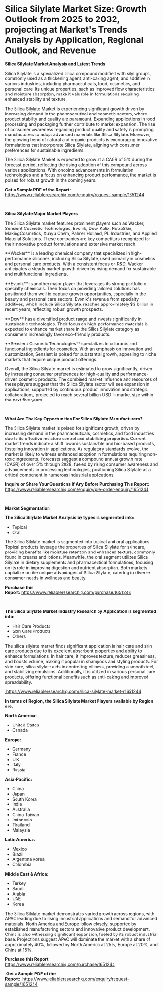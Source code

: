 <p><h1>Silica Silylate Market Size: Growth Outlook from 2025 to 2032, projecting at Market's Trends Analysis by Application, Regional Outlook, and Revenue</h1></p><p><strong>Silica Silylate Market Analysis and Latest Trends</strong></p>
<p><p>Silica Silylate is a specialized silica compound modified with silyl groups, commonly used as a thickening agent, anti-caking agent, and additive in various industries, including pharmaceuticals, food, cosmetics, and personal care. Its unique properties, such as improved flow characteristics and moisture absorption, make it valuable in formulations requiring enhanced stability and texture.</p><p>The Silica Silylate Market is experiencing significant growth driven by increasing demand in the pharmaceutical and cosmetic sectors, where product stability and quality are paramount. Expanding applications in food processing and packaging further contribute to market expansion. The rise of consumer awareness regarding product quality and safety is prompting manufacturers to adopt advanced materials like Silica Silylate. Moreover, the growing trend of natural and organic products is encouraging innovative formulations that incorporate Silica Silylate, aligning with consumer preferences for sustainable ingredients.</p><p>The Silica Silylate Market is expected to grow at a CAGR of 5% during the forecast period, reflecting the rising adoption of this compound across various applications. With ongoing advancements in formulation technologies and a focus on enhancing product performance, the market is poised for robust growth in the coming years.</p></p>
<p><strong>Get a Sample PDF of the Report:&nbsp;</strong> <a href="https://www.reliableresearchiq.com/enquiry/request-sample/1651244?utm_campaign=2744&utm_medium=2&utm_source=Github&utm_content=ia&utm_term=19042025&utm_id=silica-silylate">https://www.reliableresearchiq.com/enquiry/request-sample/1651244</a></p>
<p>&nbsp;</p>
<p><strong>Silica Silylate Major Market Players</strong></p>
<p><p>The Silica Silylate market features prominent players such as Wacker, Sensient Cosmetic Technologies, Evonik, Dow, Kalix, NutraSkin, MakingCosmetics, Xunyu Chem, Palmer Holland, PL Industries, and Applied Material Solutions. These companies are key competitors recognized for their innovative product formulations and extensive market reach.</p><p>**Wacker** is a leading chemical company that specializes in high-performance silicones, including Silica Silylate, used primarily in cosmetics and personal care products. With a consistent focus on R&D, Wacker anticipates a steady market growth driven by rising demand for sustainable and multifunctional ingredients.</p><p>**Evonik** is another major player that leverages its strong portfolio of specialty chemicals. Their focus on providing tailored solutions has positioned them well to capture growth opportunities, especially in the beauty and personal care sectors. Evonik's revenue from specialty additives, which include Silica Silylate, reached approximately $3 billion in recent years, reflecting robust growth prospects.</p><p>**Dow** has a diversified product range and invests significantly in sustainable technologies. Their focus on high-performance materials is expected to enhance market share in the Silica Silylate category as consumers increasingly favor eco-friendly products.</p><p>**Sensient Cosmetic Technologies** specializes in colorants and functional ingredients for cosmetics. With an emphasis on innovation and customization, Sensient is poised for substantial growth, appealing to niche markets that require unique product offerings.</p><p>Overall, the Silica Silylate market is estimated to grow significantly, driven by increasing consumer preferences for high-quality and performance-driven cosmetic products. The combined market influence and resources of these players suggest that the Silica Silylate sector will see expansion in applications, supported by continuous product innovation and strategic collaborations, projected to reach several billion USD in market size within the next five years.</p></p>
<p>&nbsp;</p>
<p><strong>What Are The Key Opportunities For Silica Silylate Manufacturers?</strong></p>
<p><p>The Silica Silylate market is poised for significant growth, driven by increasing demand in the pharmaceuticals, cosmetics, and food industries due to its effective moisture control and stabilizing properties. Current market trends indicate a shift towards sustainable and bio-based products, fostering innovation in applications. As regulatory standards evolve, the market is likely to witness enhanced adoption in formulations requiring non-toxic ingredients. Forecasts suggest a compound annual growth rate (CAGR) of over 5% through 2028, fueled by rising consumer awareness and advancements in processing technologies, positioning Silica Silylate as a critical component in numerous industrial applications.</p></p>
<p><strong>Inquire or Share Your Questions If Any Before Purchasing This Report:</strong> <a href="https://www.reliableresearchiq.com/enquiry/pre-order-enquiry/1651244?utm_campaign=2744&utm_medium=2&utm_source=Github&utm_content=ia&utm_term=19042025&utm_id=silica-silylate">https://www.reliableresearchiq.com/enquiry/pre-order-enquiry/1651244</a></p>
<p>&nbsp;</p>
<p><strong>Market Segmentation</strong></p>
<p><strong>The Silica Silylate Market Analysis by types is segmented into:</strong></p>
<p><ul><li>Topical</li><li>Oral</li></ul></p>
<p><p>The Silica Silylate market is segmented into topical and oral applications. Topical products leverage the properties of Silica Silylate for skincare, providing benefits like moisture retention and enhanced texture, commonly found in creams and lotions. Meanwhile, the oral segment utilizes Silica Silylate in dietary supplements and pharmaceutical formulations, focusing on its role in improving digestion and nutrient absorption. Both markets capitalize on the unique advantages of Silica Silylate, catering to diverse consumer needs in wellness and beauty.</p></p>
<p><strong>Purchase this Report:&nbsp;</strong><a href="https://www.reliableresearchiq.com/purchase/1651244?utm_campaign=2744&utm_medium=2&utm_source=Github&utm_content=ia&utm_term=19042025&utm_id=silica-silylate">https://www.reliableresearchiq.com/purchase/1651244</a></p>
<p>&nbsp;</p>
<p><strong>The Silica Silylate Market Industry Research by Application is segmented into:</strong></p>
<p><ul><li>Hair Care Products</li><li>Skin Care Products</li><li>Others</li></ul></p>
<p><p>The silica silylate market finds significant application in hair care and skin care products due to its excellent absorbent properties and ability to enhance formulations. In hair care, it improves texture, reduces greasiness, and boosts volume, making it popular in shampoos and styling products. For skin care, silica silylate aids in controlling oiliness, providing a smooth feel, and stabilizing emulsions. Additionally, it is utilized in various personal care products, offering functional benefits such as anti-caking and improved spreadability.</p></p>
<p><a href="https://www.reliableresearchiq.com/silica-silylate-market-r1651244?utm_campaign=2744&utm_medium=2&utm_source=Github&utm_content=ia&utm_term=19042025&utm_id=silica-silylate">&nbsp;https://www.reliableresearchiq.com/silica-silylate-market-r1651244</a></p>
<p><strong>In terms of Region, the Silica Silylate Market Players available by Region are:</strong></p>
<p>
    <p> <strong> North America: </strong>
        <ul>
            <li>United States</li>
            <li>Canada</li>
        </ul>
        </p> 
    <p> <strong> Europe: </strong>
        <ul>
            <li>Germany</li>
            <li>France</li>
            <li>U.K.</li>
            <li>Italy</li>
            <li>Russia</li>
        </ul>
        </p> 
    <p> <strong> Asia-Pacific: </strong>
        <ul>
            <li>China</li>
            <li>Japan</li>
            <li>South Korea</li>
            <li>India</li>
            <li>Australia</li>
            <li>China Taiwan</li>
            <li>Indonesia</li>
            <li>Thailand</li>
            <li>Malaysia</li>
        </ul>
        </p> 
    <p> <strong> Latin America: </strong>
        <ul>
            <li>Mexico</li>
            <li>Brazil</li>
            <li>Argentina Korea</li>
            <li>Colombia</li>
        </ul>
        </p> 
    <p> <strong> Middle East & Africa: </strong>
        <ul>
            <li>Turkey</li>
            <li>Saudi</li>
            <li>Arabia</li>
            <li>UAE</li>
            <li>Korea</li>
        </ul>
    </p>
    </p>
<p><p>The Silica Silylate market demonstrates varied growth across regions, with APAC leading due to rising industrial applications and demand for advanced materials. North America and Europe follow closely, supported by established manufacturing sectors and innovative product development. China is also witnessing significant expansion, fueled by its robust industrial base. Projections suggest APAC will dominate the market with a share of approximately 40%, followed by North America at 25%, Europe at 20%, and China at 15%.</p></p>
<p><strong>Purchase this Report: </strong><a href="https://www.reliableresearchiq.com/purchase/1651244?utm_campaign=2744&utm_medium=2&utm_source=Github&utm_content=ia&utm_term=19042025&utm_id=silica-silylate">https://www.reliableresearchiq.com/purchase/1651244</a></p>
<p>&nbsp;<strong>Get a Sample PDF of the Report:&nbsp;&nbsp;</strong><a href="https://www.reliableresearchiq.com/enquiry/request-sample/1651244?utm_campaign=2744&utm_medium=2&utm_source=Github&utm_content=ia&utm_term=19042025&utm_id=silica-silylate">https://www.reliableresearchiq.com/enquiry/request-sample/1651244</a></p>
<p><strong></strong></p>
<p><p></p><p></p><p></p></p>